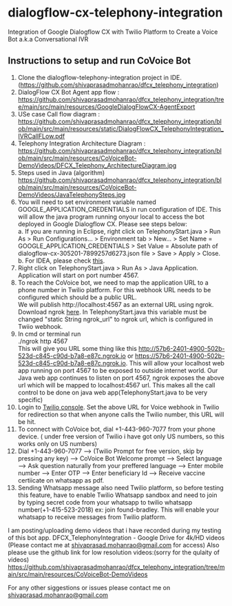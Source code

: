 # dialogflow-cx-telephony-integration
Integration of Google Dialogflow CX with Twilio Platform to Create a Voice Bot a.k.a Conversational IVR

## Instructions to setup and run CoVoice Bot
1. Clone the dialogflow-telephony-integration project in IDE.(https://github.com/shivaprasadmohanrao/dfcx_telephony_integration)
2. DialogFlow CX Bot Agent app flow : https://github.com/shivaprasadmohanrao/dfcx_telephony_integration/tree/main/src/main/resources/GoogleDialogFlowCX-AgentExport
3. USe case Call flow diagram : https://github.com/shivaprasadmohanrao/dfcx_telephony_integration/blob/main/src/main/resources/static/DialogFlowCX_TelephonyIntegration_IVRCallFLow.pdf
4. Telephony Integration Architecture Diagram : https://github.com/shivaprasadmohanrao/dfcx_telephony_integration/blob/main/src/main/resources/CoVoiceBot-DemoVideos/DFCX_Telephony_ArchitectureDiagram.jpg
5. Steps used in Java (algorithm) https://github.com/shivaprasadmohanrao/dfcx_telephony_integration/blob/main/src/main/resources/CoVoiceBot-DemoVideos/JavaTelephonySteps.jpg
6. You will need to set environment variable named GOOGLE\_APPLICATION\_CREDENTIALS in run configuration of IDE. This will allow the java program running onyour local to access the bot deployed in Google Dialogflow CX. Please see steps below:
<br>a. If you are running in Eclipse, right click on TelephonyStart.java > Run As > Run Configurations... > Environment tab > New... > Set Name = GOOGLE\_APPLICATION\_CREDENTIALS > Set Value = Absolute path of dialogflow-cx-305201-7899257d6273.json file > Save > Apply > Close.
<br>b. For IDEA, please check <a href="https://www.jetbrains.com/help/objc/add-environment-variables-and-program-arguments.html#add-environment-variables">this</a>.
4. Right click on TelephonyStart.java > Run As > Java Application. Application will start on port number 4567.
5. To reach the CoVoice bot, we need to map the application URL to a phone number in Twilio platform. For this webhook URL needs to be configured which should be a public URL.
<br>We will publish http://localhost:4567 as an external URL using ngrok. Download ngrok <a href="https://ngrok.com/download">here</a>.
In TelephonyStart.java this variable must be changed "static String ngrok_url" to ngrok url, which is configured in Twiio webhook.
6. In cmd or terminal run<br>
./ngrok http 4567
<br>This will give you URL some thing like this http://57b6-2401-4900-502b-523d-c845-c90d-b7a8-e87c.ngrok.io or https://57b6-2401-4900-502b-523d-c845-c90d-b7a8-e87c.ngrok.io.
This will allow your localhost web app running on port 4567 to be exposed to outside internet world. Our Java web app continues to listen on port 4567, ngrok exposes the above url which will be mapped to localhost:4567 url. This makes all the call control to be done on java web app(TelephonyStart.java to be very specific)
7. Login to <a href="https://console.twilio.com/">Twilio console</a>. Set the above URL for Voice webhook in Twilio for redirection so that when anyone calls the Twilio number, this URL will be hit.
8. To connect with CoVoice bot, dial +1-443-960-7077 from your phone device. ( under free version of Twilio i have got only US numbers, so this works only on US numbers)
9. Dial +1-443-960-7077 --> (Twilio Prompt for free version, skip by pressing any key) --> CoVoice Bot Welcome prompt --> Select language --> Ask question naturally from your preffered language --> Enter mobile number --> Enter OTP --> Enter beneficiary Id --> Receive vaccine certiicate on whatsapp as pdf.
10. Sending Whatsapp message also need Twilio platform, so before testing this feature, have to enable Twilio Whatsapp sandbox and need to join by typing secret code from your whatsapp to twilio whatsapp number(+1-415-523-2018) ex: join found-bradley. This will enable your whatsapp to receive messages from Twilio platform.

I am posting/uploading demo videos that i have recorded during my testing of this bot app.
DFCX_TelephonyIntegration - Google Drive for 4k/HD videos
(Please contact me at shivaprasad.mohanrao@gmail.com for access)
Also please use the github link for low resolution videos:(sorry for the qulaity of videos)
https://github.com/shivaprasadmohanrao/dfcx_telephony_integration/tree/main/src/main/resources/CoVoiceBot-DemoVideos


For any other siggestions or issues please contact me on shivaprasad.mohanrao@gmail.com
